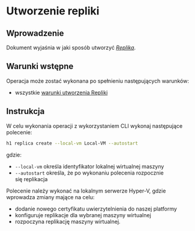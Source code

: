 # Utworzenie repliki

## Wprowadzenie

Dokument wyjaśnia w jaki sposób utworzyć *[Replika](/resource/compute/replica.md)*.

## Warunki wstępne

Operacja może zostać wykonana po spełnieniu następujących warunków:

* wszystkie [warunki utworzenia Repliki](/resource/compute/replica.md#utworzenie)

## Instrukcja

W celu wykonania operacji z wykorzystaniem CLI wykonaj następujące polecenie:

```bash
h1 replica create --local-vm Local-VM --autostart
```

gdzie:

 * ```--local-vm``` określa identyfikator lokalnej wirtualnej maszyny
 * ```--autostart``` określa, że po wykonaniu polecenia rozpocznie się replikacja

Polecenie należy wykonać na lokalnym serwerze Hyper-V, gdzie wprowadza zmiany mające na celu:

* dodanie nowego certyfikatu uwierzytelnienia do naszej platformy
* konfiguruje replikacje dla wybranej maszyny wirtualnej
* rozpoczyna replikację maszyny wirtualnej.

<!--
Szczegółowe dane są dostępne w dokumentacji polecenia [CLI="replica create"].
-->
